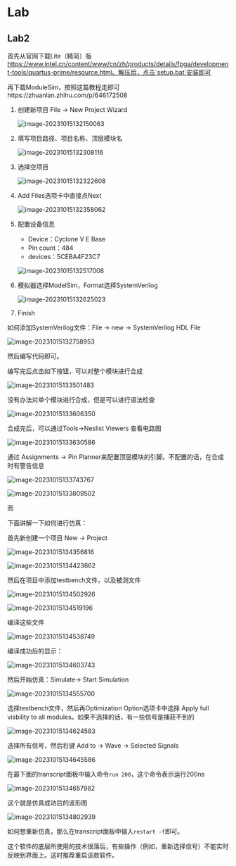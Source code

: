 # Lab 

## Lab2

首先从官网下载Lite（精简）版 https://www.intel.cn/content/www/cn/zh/products/details/fpga/development-tools/quartus-prime/resource.html。解压后，点击`setup.bat`安装即可

再下载ModuleSim，按照这篇教程走即可https://zhuanlan.zhihu.com/p/646172508



1. 创建新项目 File -> New Project Wizard

   ![image-20231015132150063](assets/image-20231015132150063.png)

2. 填写项目路径、项目名称、顶层模块名

   ![image-20231015132308116](assets/image-20231015132308116.png)

3. 选择空项目

   ![image-20231015132322608](assets/image-20231015132322608.png)

4. Add Files选项卡中直接点Next

   ![image-20231015132358062](assets/image-20231015132358062.png)

5. 配置设备信息

   - Device：Cyclone V E Base
   - Pin count：484
   - devices：5CEBA4F23C7

   ![image-20231015132517008](assets/image-20231015132517008.png)

6. 模拟器选择ModelSim，Format选择SystemVerilog

   ![image-20231015132625023](assets/image-20231015132625023.png)

7. Finish



如何添加SystemVerilog文件：File -> new -> SystemVerilog HDL File

![image-20231015132758953](assets/image-20231015132758953.png)



然后编写代码即可。



编写完后点击如下按钮，可以对整个模块进行合成

![image-20231015133501483](assets/image-20231015133501483.png)

没有办法对单个模块进行合成，但是可以进行语法检查

![image-20231015133606350](assets/image-20231015133606350.png)

合成完后，可以通过Tools->Neslist Viewers 查看电路图

![image-20231015133630586](assets/image-20231015133630586.png)



通过 Assignments -> Pin Planner来配置顶层模块的引脚。不配置的话，在合成时有警告信息

![image-20231015133743767](assets/image-20231015133743767.png)

![image-20231015133809502](assets/image-20231015133809502.png)

而



下面讲解一下如何进行仿真：

首先新创建一个项目 New -> Project

![image-20231015134356816](assets/image-20231015134356816.png)

![image-20231015134423662](assets/image-20231015134423662.png)

然后在项目中添加testbench文件，以及被测文件

![image-20231015134502926](assets/image-20231015134502926.png)

![image-20231015134519196](assets/image-20231015134519196.png)

编译这些文件

![image-20231015134538749](assets/image-20231015134538749.png)

编译成功后的显示：

![image-20231015134603743](assets/image-20231015134603743.png)

然后开始仿真：Simulate-> Start Simulation

![image-20231015134555700](assets/image-20231015134555700.png)

选择testbench文件，然后再Optimization Option选项卡中选择 Apply full visbility to all modules。如果不选择的话，有一些信号是捕获不到的

![image-20231015134624583](assets/image-20231015134624583.png)

选择所有信号，然后右键 Add to -> Wave -> Selected Signals

![image-20231015134645586](assets/image-20231015134645586.png)

在最下面的transcript面板中输入命令`run 200`，这个命令表示运行200ns

![image-20231015134657982](assets/image-20231015134657982.png)

这个就是仿真成功后的波形图

![image-20231015134802939](assets/image-20231015134802939.png)

如何想重新仿真，那么在transcript面板中输入`restart -f`即可。

这个软件的底层所使用的技术很落后，有些操作（例如，重新选择信号）不能实时反映到界面上。这时推荐重启该款软件。